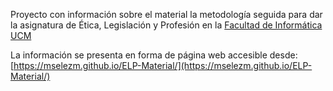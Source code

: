 Proyecto con información sobre el material la metodología seguida para dar la asignatura de Ética, Legislación y Profesión en la [Facultad de Informática UCM](https://informatica.ucm.es)

La información se presenta en forma de página web accesible desde: [https://mselezm.github.io/ELP-Material/](https://mselezm.github.io/ELP-Material/)
